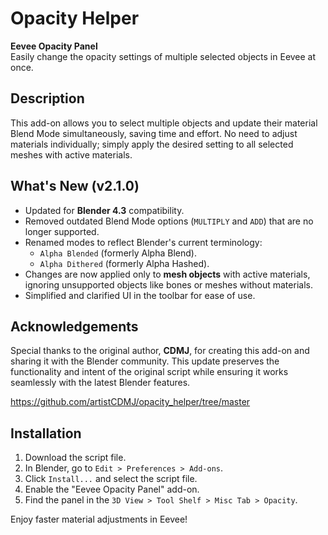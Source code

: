 # Opacity Helper

**Eevee Opacity Panel**  
Easily change the opacity settings of multiple selected objects in Eevee at once.

## Description

This add-on allows you to select multiple objects and update their material Blend Mode simultaneously, saving time and effort. No need to adjust materials individually; simply apply the desired setting to all selected meshes with active materials.

## What's New (v2.1.0)

- Updated for **Blender 4.3** compatibility.
- Removed outdated Blend Mode options (`MULTIPLY` and `ADD`) that are no longer supported.
- Renamed modes to reflect Blender's current terminology:
  - `Alpha Blended` (formerly Alpha Blend).
  - `Alpha Dithered` (formerly Alpha Hashed).
- Changes are now applied only to **mesh objects** with active materials, ignoring unsupported objects like bones or meshes without materials.
- Simplified and clarified UI in the toolbar for ease of use.

## Acknowledgements

Special thanks to the original author, **CDMJ**, for creating this add-on and sharing it with the Blender community. This update preserves the functionality and intent of the original script while ensuring it works seamlessly with the latest Blender features.

https://github.com/artistCDMJ/opacity_helper/tree/master

## Installation

1. Download the script file.
2. In Blender, go to `Edit > Preferences > Add-ons`.
3. Click `Install...` and select the script file.
4. Enable the "Eevee Opacity Panel" add-on.
5. Find the panel in the `3D View > Tool Shelf > Misc Tab > Opacity`.

Enjoy faster material adjustments in Eevee!
```
